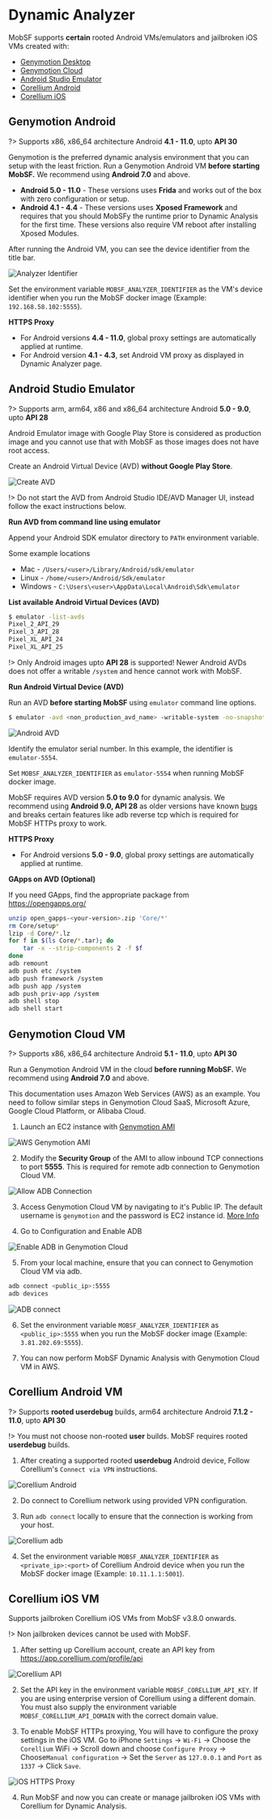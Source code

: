 # Dynamic Analyzer

MobSF supports **certain** rooted Android VMs/emulators and jailbroken iOS VMs created with:

* [Genymotion Desktop](https://www.genymotion.com/download/)
* [Genymotion Cloud](https://www.genymotion.com/cloud/)
* [Android Studio Emulator](https://developer.android.com/studio)
* [Corellium Android](https://support.corellium.com/devices/android) 
* [Corellium iOS](https://support.corellium.com/devices/ios)

## Genymotion Android
?> Supports x86, x86_64 architecture Android **4.1 - 11.0**, upto **API 30**

Genymotion is the preferred dynamic analysis environment that you can setup with the least friction. Run a Genymotion Android VM **before starting MobSF.** We recommend using **Android 7.0** and above.

* **Android 5.0 - 11.0** - These versions uses **Frida** and works out of the box with zero configuration or setup.
* **Android 4.1 - 4.4** - These versions uses **Xposed Framework** and requires that you should MobSFy the runtime prior to Dynamic Analysis for the first time. These versions also require VM reboot after installing Xposed Modules.

After running the Android VM, you can see the device identifier from the title bar.

![Analyzer Identifier](https://github.com/MobSF/Mobile-Security-Framework-MobSF/assets/4301109/6204cdf4-1bc6-4b9a-a9f6-99db64c2f8e2)

Set the environment variable `MOBSF_ANALYZER_IDENTIFIER` as the VM's device identifier when you run the MobSF docker image (Example: `192.168.58.102:5555`).

**HTTPS Proxy**

* For Android versions **4.4 - 11.0**, global proxy settings are automatically applied at runtime.
* For Android version **4.1 - 4.3**, set Android VM proxy as displayed in Dynamic Analyzer page.


## Android Studio Emulator
?> Supports arm, arm64, x86 and x86_64 architecture Android **5.0 - 9.0**, upto **API 28**

Android Emulator image with Google Play Store is considered as production image and you cannot use that with MobSF as those images does not have root access.

Create an Android Virtual Device (AVD) **without Google Play Store**. 

![Create AVD](https://github.com/MobSF/Mobile-Security-Framework-MobSF/assets/4301109/28199a89-847a-411f-9f85-e1179b5f835a)

!> Do not start the AVD from Android Studio IDE/AVD Manager UI, instead follow the exact instructions below.

**Run AVD from command line using emulator**

Append your Android SDK emulator directory to `PATH` environment variable.

Some example locations

* Mac - `/Users/<user>/Library/Android/sdk/emulator`
* Linux - `/home/<user>/Android/Sdk/emulator`
* Windows - `C:\Users\<user>\AppData\Local\Android\Sdk\emulator`

**List available Android Virtual Devices (AVD)**

```bash
$ emulator -list-avds
Pixel_2_API_29
Pixel_3_API_28
Pixel_XL_API_24
Pixel_XL_API_25
```

!> Only Android images upto **API 28** is supported! Newer Android AVDs does not offer a writable `/system` and hence cannot work with MobSF.


**Run Android Virtual Device (AVD)**

Run an AVD **before starting MobSF** using `emulator` command line options. 

```bash
$ emulator -avd <non_production_avd_name> -writable-system -no-snapshot
```

![Android AVD](https://github.com/MobSF/Mobile-Security-Framework-MobSF/assets/4301109/e9e849b6-69ad-47a4-8693-c75a0e1aa7cb)


Identify the emulator serial number. In this example, the identifier is `emulator-5554`.

Set `MOBSF_ANALYZER_IDENTIFIER` as `emulator-5554` when running MobSF docker image.

MobSF requires AVD version **5.0 to 9.0** for dynamic analysis. We recommend using **Android 9.0, API 28** as older versions have known [bugs](https://github.com/google/android-emulator-container-scripts/issues/109) and breaks certain features like adb reverse tcp which is required for MobSF HTTPs proxy to work.

**HTTPS Proxy**

* For Android versions **5.0 - 9.0**, global proxy settings are automatically applied at runtime.

**GApps on AVD (Optional)**

If you need GApps, find the appropriate package from <https://opengapps.org/>

```bash
unzip open_gapps-<your-version>.zip 'Core/*'
rm Core/setup*
lzip -d Core/*.lz
for f in $(ls Core/*.tar); do
    tar -x --strip-components 2 -f $f
done
adb remount
adb push etc /system
adb push framework /system
adb push app /system
adb push priv-app /system
adb shell stop
adb shell start
```

## Genymotion Cloud VM
?> Supports x86, x86_64 architecture Android **5.1 - 11.0**, upto **API 30**

Run a Genymotion Android VM in the cloud **before running MobSF.** We recommend using **Android 7.0** and above.

This documentation uses Amazon Web Services (AWS) as an example. You need to follow similar steps in Genymotion Cloud SaaS, Microsoft Azure, Google Cloud Platform, or Alibaba Cloud.

1. Launch an EC2 instance with [Genymotion AMI](https://aws.amazon.com/marketplace/seller-profile?id=933724b4-d35f-4266-905e-e52e4792bc45)

![AWS Genymotion AMI](https://user-images.githubusercontent.com/4301109/81505732-7bb3a100-92bf-11ea-9ba5-b1899810db2e.png)

2. Modify the **Security Group** of the AMI to allow inbound TCP connections to port **5555**. This is required for remote adb connection to Genymotion Cloud VM.

![Allow ADB Connection](https://user-images.githubusercontent.com/4301109/81505878-9b979480-92c0-11ea-9456-32cf5254d381.png)

3. Access Genymotion Cloud VM by navigating to it's Public IP. The default username is `genymotion` and the password is EC2 instance id. 
[More Info](https://docs.genymotion.com/paas/02_Getting_Started/021_AWS/)

4. Go to Configuration and Enable ADB

![Enable ADB in Genymotion Cloud](https://user-images.githubusercontent.com/4301109/81505975-46a84e00-92c1-11ea-82a5-8912f96849b1.png)

5. From your local machine, ensure that you can connect to Genymotion Cloud VM via adb.

```bash
adb connect <public_ip>:5555
adb devices
```
![ADB connect](https://user-images.githubusercontent.com/4301109/81506018-9be45f80-92c1-11ea-8486-fcac8daee7be.png)

6. Set the environment variable `MOBSF_ANALYZER_IDENTIFIER` as `<public_ip>:5555` when you run the MobSF docker image (Example: `3.81.202.69:5555`).

7. You can now perform MobSF Dynamic Analysis with Genymotion Cloud VM in AWS.

## Corellium Android VM

?> Supports **rooted userdebug** builds, arm64 architecture Android **7.1.2 - 11.0**, upto **API 30**

!> You must not choose non-rooted **user** builds. MobSF requires rooted **userdebug** builds.

1. After creating a supported rooted **userdebug** Android device, Follow Corellium's `Connect via VPN` instructions.

![Corellium Android](https://github.com/MobSF/Mobile-Security-Framework-MobSF/assets/4301109/f384421c-98af-47b1-8d98-29641d9ca974)

2. Do connect to Corellium network using provided VPN configuration.

3. Run `adb connect` locally to ensure that the connection is working from your host.

![Corellium adb](https://github.com/MobSF/Mobile-Security-Framework-MobSF/assets/4301109/c6f1135e-b1ef-4a14-b9bf-6ebfab2e3cca)

4. Set the environment variable `MOBSF_ANALYZER_IDENTIFIER` as `<private_ip>:<port>` of Corellium Android device when you run the MobSF docker image (Example: `10.11.1.1:5001`).


## Corellium iOS VM

Supports jailbroken Corellium iOS VMs from MobSF v3.8.0 onwards.

!> Non jailbroken devices cannot be used with MobSF.

1. After setting up Corellium account, create an API key from https://app.corellium.com/profile/api

![Corellium API](https://user-images.githubusercontent.com/4301109/289017703-b6f25054-d1b5-4c0e-a781-68b18260fb6a.png)

2. Set the API key in the environment variable `MOBSF_CORELLIUM_API_KEY`. If you are using enterprise version of Corellium using a different domain. You must also supply the environment variable `MOBSF_CORELLIUM_API_DOMAIN` with the correct domain value.

3. To enable MobSF HTTPs proxying, You will have to configure the proxy settings in the iOS VM. Go to iPhone `Settings` -> `Wi-Fi` -> Choose the `Corellium` WiFi -> Scroll down and choose `Configure Proxy` -> Choose`Manual configuration` -> Set the `Server` as `127.0.0.1` and `Port` as `1337` -> Click `Save`.

![iOS HTTPS Proxy](https://user-images.githubusercontent.com/4301109/289017713-ffc54f0e-1c23-484d-a612-0318ad41e7a3.png)

4. Run MobSF and now you can create or manage jailbroken iOS VMs with Corellium for Dynamic Analysis.
